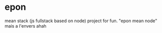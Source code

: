 # epon
mean stack (js fullstack based on node) project for fun. "epon mean node" mais a l'envers ahah
